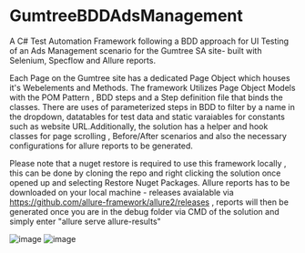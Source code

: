 # GumtreeBDDAdsManagement
A C# Test Automation Framework following a BDD approach for UI Testing of an Ads Management scenario for the Gumtree SA site- built with Selenium, Specflow and Allure reports.

Each Page on the Gumtree site has a dedicated Page Object which houses it's Webelements and Methods. The framework Utilizes Page Object Models with the POM Pattern , BDD steps and a Step definition file that binds the classes. There are uses of parameterized steps in BDD to filter by a name in the dropdown, datatables for test data and static varaiables for constants such as website URL.Additionally, the solution has a helper and hook classes for page scrolling , Before/After scenarios and also the necessary configurations for allure reports to be generated.

Please note that a nuget restore is required to use this framework locally , this can be done by cloning the repo and right clicking the solution once opened up and selecting Restore Nuget Packages.
Allure reports has to be downloaded on your local machine - releases avaialable via https://github.com/allure-framework/allure2/releases , reports will then be generated once you are in the debug folder via CMD of the solution and simply enter "allure serve allure-results"


![image](https://user-images.githubusercontent.com/26908472/226321083-c7020c95-200c-419a-bbc2-69f06459add4.png)
![image](https://user-images.githubusercontent.com/26908472/226321184-978ae2a5-4ba0-45b3-9410-02e76bed5bdc.png)

